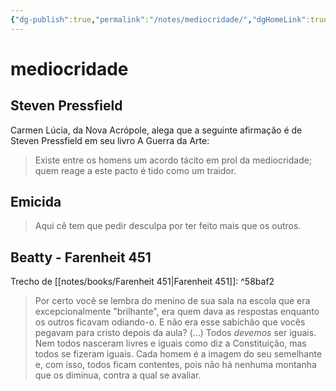 ```yaml
---
{"dg-publish":true,"permalink":"/notes/mediocridade/","dgHomeLink":true,"dgPassFrontmatter":false}
---
```


# mediocridade

## Steven Pressfield

Carmen Lúcia, da Nova Acrópole, alega que a seguinte afirmação é de Steven Pressfield em seu livro A Guerra da Arte:

> Existe entre os homens um acordo tácito em prol da mediocridade; quem reage a este pacto é tido como um traidor.

## Emicida

> Aqui cê tem que pedir desculpa por ter feito mais que os outros.


## Beatty - Farenheit 451

Trecho de [[notes/books/Farenheit 451|Farenheit 451]]: ^58baf2

> Por certo você se lembra do menino de sua sala na escola que era excepcionalmente "brilhante", era quem dava as respostas enquanto os outros ficavam odiando-o. E não era esse sabichão que vocês pegavam para cristo depois da aula?
> (...)
> Todos *devemos* ser iguais. Nem todos nasceram livres e iguais como diz a Constituição, mas todos se fizeram iguais. Cada homem é a imagem do seu semelhante e, com isso, todos ficam contentes, pois não há nenhuma montanha que os diminua, contra a qual se avaliar.
